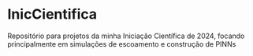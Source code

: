 # InicCientifica
Repositório para projetos da minha Iniciação Científica de 2024, focando principalmente em simulações de escoamento e construção de PINNs
